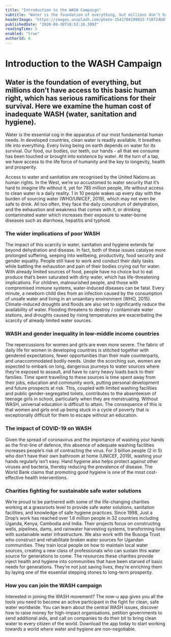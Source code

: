 ```yaml
---
title: "Introduction to the WASH Campaign"
subtitle: "Water is the foundation of everything, but millions don’t have access to this basic human right, which has serious ramifications for their survival. Here we examine the human cost of inadequate WASH (water, sanitation and hygiene)."
headerImage: "https://images.unsplash.com/photo-1541704199033-f10724b07aef?ixlib=rb-1.2.1&ixid=eyJhcHBfaWQiOjEyMDd9&auto=format&fit=crop&w=1500&q=80"
publishedDate: "2020-08-30T18:53:26.399Z"
readingTime: 5
enabled: "true"
authorId: 6
---
```


# Introduction to the WASH Campaign

## Water is the foundation of everything, but millions don’t have access to this basic human right, which has serious ramifications for their survival. Here we examine the human cost of inadequate WASH (water, sanitation and hygiene).

Water is the essential cog in the apparatus of our most fundamental human needs. In developed countries, clean water is readily available. It breathes life into everything. Every living being on earth depends on water for its survival. Our food, our bodies, our teeth, our hands - all that we consume has been touched or brought into existence by water. At the turn of a tap, we have access to the life force of humanity and the key to longevity, health and prosperity.

Access to water and sanitation are recognised by the United Nations as human rights. In the West, we’re so accustomed to water security that it’s hard to imagine life without it, yet for 785 million people, life without access to clean water is a daily reality. 1 in 10 people wakes up every day with the burden of sourcing water (WHO/UNICEF, 2019), which may not even be safe to drink. All too often, they face the daily conundrum of dehydration, and the exhaustion and weakness that comes with it, or drinking contaminated water which increases their exposure to water-borne diseases such as diarrhoea, hepatitis and typhoid.

### The wider implications of poor WASH

The impact of this scarcity in water, sanitation and hygiene extends far beyond dehydration and disease. In fact, both of these issues catalyse more prolonged suffering, seeping into wellbeing, productivity, food security and gender equality. People still have to work and conduct their daily tasks while battling the exhaustion and pain of their bodies crying out for water. With already limited sources of food, people have no choice but to eat produce that’s been saturated with dirty water, which has life-threatening implications. For children, malnourished people, and those with compromised immune systems, water-induced diseases can be fatal. Every minute, a newborn child dies from an infection caused by the consumption of unsafe water and living in an unsanitary environment (WHO, 2015). Climate-induced droughts and floods are also set to significantly reduce the availability of water. Flooding threatens to destroy / contaminate water stations, and droughts caused by rising temperatures are exacerbating the scarcity of already limited water sources.

### WASH and gender inequality in low-middle income countries

The repercussions for women and girls are even more severe. The fabric of daily life for women in developing countries is stitched together with gendered expectations, fewer opportunities than their male counterparts, and unaccommodated bodily needs. Under the scorching sun, women are expected to embark on long, dangerous journeys to water sources where they’re exposed to assault, and have to carry heavy loads back to their families. Time spent travelling to these sources is time spent away from their jobs, education and community work, putting personal development and future prospects at risk. This, coupled with limited washing facilities and public gender-segregated toilets, contributes to the absenteeism of teenage girls in school, particularly when they are menstruating. Without WASH, universal education is difficult to attain. The consequence of this is that women and girls end up being stuck in a cycle of poverty that is exceptionally difficult for them to escape without an education.

### The impact of COVID-19 on WASH

Given the spread of coronavirus and the importance of washing your hands as the first-line of defence, this absence of adequate washing facilities increases people’s risk of contracting the virus. For 3 billion people (2 in 5) who don’t have their own bathroom at home (UNICEF, 2019), washing your hands regularly isn’t easy. Hand hygiene also helps protect against other viruses and bacteria, thereby reducing the prevalence of disease. The World Bank claims that promoting good hygiene is one of the most cost-effective health interventions.

### Charities fighting for sustainable safe water solutions

We’re proud to be partnered with some of the life-changing charities working at a grassroots level to provide safe water solutions, sanitation facilities, and knowledge of safe hygiene practices. Since 1998, Just a Drop’s work has reached over 1.6 million people in 32 countries including Uganda, Kenya, Cambodia and India. Their projects focus on constructing wells, pipelines, dams, and rainwater harvesting systems, transforming lives with sustainable water infrastructure. We also work with the Busoga Trust who construct and rehabilitate broken water sources for Ugandan communities. They train local people on how to maintain local water sources, creating a new class of professionals who can sustain this water source for generations to come. The resources these charities provide inject health and hygiene into communities that have been starved of basic needs for generations. They’re not just saving lives, they’re enriching them by laying one of the essential stepping stones to long-term prosperity.

### How you can join the WASH campaign

Interested in joining the WASH movement? The now-u app gives you all the tools you need to become an active participant in the fight for clean, safe water worldwide. You can learn about the central WASH issues, discover how to raise money for high-impact organisations, petition governments to send additional aids, and call on companies to do their bit to bring clean water to every citizen of the world. Download the app today to start working towards a world where water and hygiene are non-negotiable.
